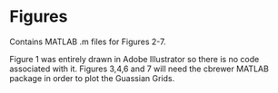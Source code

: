 # Figures
Contains MATLAB .m files for Figures 2-7. 

Figure 1 was entirely drawn in Adobe Illustrator so there is no code associated with it. Figures 3,4,6 and 7 will need the cbrewer MATLAB package in order to plot the Guassian Grids.

